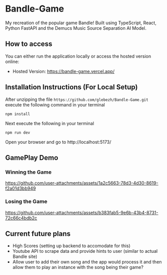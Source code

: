 # Bandle-Game

My recreation of the popular game Bandle! Built using TypeScript, React, Python FastAPI and the Demucs Music Source Separation AI Model.


## How to access
You can either run the application locally or access the hosted version online:
* Hosted Version: https://bandle-game.vercel.app/

## Installation Instructions (For Local Setup)

After unzipping the file `https://github.com/glebezh/Bandle-Game.git` execute the following command in your terminal
```
npm install
```
Next execute the following in your terminal
```
npm run dev
```
Open your browser and go to http://localhost:5173/

## GamePlay Demo

### Winning the Game
https://github.com/user-attachments/assets/1a2c5663-78d3-4d30-8619-f2a01d3bb949

### Losing the Game
https://github.com/user-attachments/assets/b383fab5-9e6b-43b4-8731-72c66c4bdb2c



## Current future plans
- High Scores (setting up backend to accomodate for this)
- Youtube API to scrape data and provide hints to user (similar to actual Bandle site)
- Allow user to add their own song and the app would process it and then allow them to play an instance with the song being their game?
